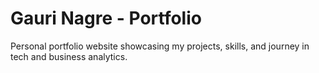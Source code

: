 # Gauri Nagre - Portfolio
Personal portfolio website showcasing my projects, skills, and journey in tech and business analytics.
